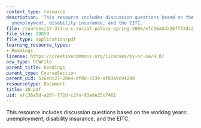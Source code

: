 ```yaml
---
content_type: resource
description: 'This resource includes discussion questions based on the working years:
  unemployment, disability insurance, and the EITC.'
file: /courses/17-317-u-s-social-policy-spring-2006/efc36a5da26ff72dc2fa93ede25c7461_20.pdf
file_size: 20059
file_type: application/pdf
learning_resource_types:
- Readings
license: https://creativecommons.org/licenses/by-nc-sa/4.0/
ocw_type: OCWFile
parent_title: Readings
parent_type: CourseSection
parent_uid: 536e0c27-28e4-dfd0-c239-af83a9c94280
resourcetype: Document
title: 20.pdf
uid: efc36a5d-a26f-f72d-c2fa-93ede25c7461
---
```

This resource includes discussion questions based on the working years: unemployment, disability insurance, and the EITC.